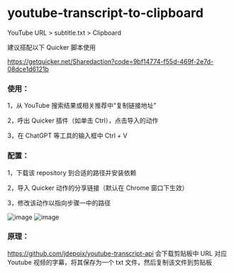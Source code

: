 # youtube-transcript-to-clipboard
YouTube URL > subtitle.txt > Clipboard

建议搭配以下 Quicker 脚本使用

https://getquicker.net/Sharedaction?code=9bf14774-f55d-469f-2e7d-08dce1d6121b

### 使用：

1，从 YouTube 搜索结果或相关推荐中“复制链接地址”

2，呼出 Quicker 插件（如单击 Ctrl），点击导入的动作

3，在 ChatGPT 等工具的输入框中 Ctrl + V

### 配置：

1，下载该 repository 到合适的路径并安装依赖

2，导入 Quicker 动作的分享链接（默认在 Chrome 窗口下生效）

3，修改该动作以指向步骤一中的路径

![image](https://github.com/user-attachments/assets/130760bb-d56c-43d3-9a74-b8763415736c)
![image](https://github.com/user-attachments/assets/7d983036-2960-4e8a-893a-828dfc69ec63)

### 原理：

https://github.com/jdepoix/youtube-transcript-api 会下载剪贴板中 URL 对应 Youtube 视频的字幕，将其保存为一个 txt 文件，然后复制该文件到剪贴板
